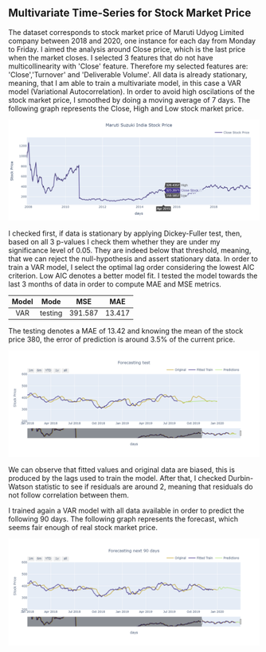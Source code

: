 ## Multivariate Time-Series for Stock Market Price

The dataset corresponds to stock market price of Maruti Udyog Limited company between 2018 and 2020, one instance for each day from Monday to Friday. I aimed the analysis around Close price, which is the last price when the market closes. I selected 3 features that do not have multicollinearity with 'Close' feature. Therefore my selected features are: 'Close','Turnover' and 'Deliverable Volume'. All data is already stationary, meaning, that I am able to train a multivariate model, in this case a VAR model (Variational Autocorrelation). In order to avoid high oscilations of the stock market price, I smoothed by doing a moving average of 7 days. The following graph represents the Close, High and Low stock market price.

<p align="center">
    <img src="analysis/images/stock_market_price.png" width="900" />
</p> 

I checked first, if data is stationary by applying Dickey-Fuller test, then, based on all 3 p-values I check them whether they are under my significance level of 0.05. They are indeed below that threshold, meaning, that we can reject the null-hypothesis and assert stationary data. In order to train a VAR model, I select the optimal lag order considering the lowest AIC criterion. Low AIC denotes a better model fit. I tested the model towards the last 3 months of data in order to compute MAE and MSE metrics.

| Model | Mode | MSE | MAE |
| :---:         |     :---:      |          :---: |:---: |
| VAR   | testing   | 391.587    | 13.417  |

The testing denotes a MAE of 13.42 and knowing the mean of the stock price 380, the error of prediction is around 3.5% of the current price.

<p align="center">
    <img src="analysis/images/testing.png" width="900" />
</p> 

We can observe that fitted values and original data are biased, this is produced by the lags used to train the model. After that, I checked Durbin-Watson statistic to see if residuals  are around 2, meaning that residuals do not follow correlation between them.

I trained again a VAR model with all data available in order to predict the following 90 days. The following graph represents the forecast, which seems fair enough of real stock market price.
<p align="center">
    <img src="analysis/images/forecasting_90_days.png" width="900" />
</p> 
